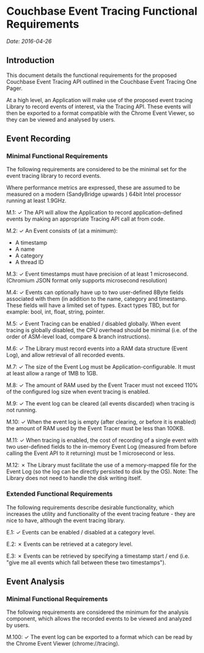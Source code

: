# Couchbase Event Tracing Functional Requirements

*Date: 2016-04-26*

## Introduction
This document details the functional requirements for the proposed Couchbase
Event Tracing API outlined in the Couchbase Event Tracing One Pager.

At a high level, an Application will make use of the proposed event tracing
Library to record events of interest, via the Tracing API. These events will
then be exported to a format compatible with the Chrome Event Viewer, so they
can be viewed and analysed by users.

## Event Recording
### Minimal Functional Requirements
The following requirements are considered to be the minimal set for the event
tracing library to record events.

Where performance metrics are expressed, these are assumed to be measured on a
modern (SandyBridge upwards ) 64bit Intel processor running at least 1.9GHz.

M.1: ✓ The API will allow the Application to record application-defined events
       by making an appropriate Tracing API call at from code.

M.2: ✓ An Event consists of (at a minimum):
- A timestamp
- A name
- A category
- A thread ID

M.3: ✓ Event timestamps must have precision of at least 1 microsecond. (Chromium
       JSON format only supports microsecond resolution)

M.4: ✓ Events can optionally have up to two user-defined 8Byte fields associated
       with them (in addition to the name, category and timestamp. These fields
       will have a limited set of types. Exact types TBD, but for example: bool,
       int, float, string, pointer.

M.5: ✓ Event Tracing can be enabled / disabled globally. When event tracing is
       globally disabled, the CPU overhead should be minimal (i.e. of the order
       of ASM-level load, compare & branch instructions).

M.6: ✓ The Library must record events into a RAM data structure (Event Log), and
       allow retrieval of all recorded events.

M.7: ✓ The size of the Event Log must be Application-configurable. It must at
       least allow a range of 1MB to 1GB.

M.8: ✓ The amount of RAM used by the Event Tracer must not exceed 110% of the
       configured log size when event tracing is enabled.

M.9: ✓ The event log can be cleared (all events discarded) when tracing is not
       running.

M.10: ✓ When the event log is empty (after clearing, or before it is enabled)
        the amount of RAM used by the Event Tracer must be less than 100KB.

M.11: ✓ When tracing is enabled, the cost of recording of a single event with
two user-defined fields to the in-memory Event Log (measured from before calling
the Event API to it returning) must be 1 microsecond or less.

M.12: ✗ The Library must facilitate the use of a memory-mapped file for the
Event Log (so the log can be directly persisted to disk by the OS). Note: The
Library does not need to handle the disk writing itself.

### Extended Functional Requirements
The following requirements describe desirable functionality, which increases the
utility and functionality of the event tracing feature - they are nice to have,
although the event tracing library.

E.1: ✓ Events can be enabled / disabled at a category level.

E.2: ✗ Events can be retrieved at a category level.

E.3: ✗ Events can be retrieved by specifying a timestamp start / end (i.e.
       "give me all events which fall between these two timestamps").

## Event Analysis
### Minimal Functional Requirements
The following requirements are considered the minimum for the analysis
component, which allows the recorded events to be viewed and analyzed by users.

M.100: ✓ The event log can be exported to a format which can be read by the
         Chrome Event Viewer (chrome://tracing).
